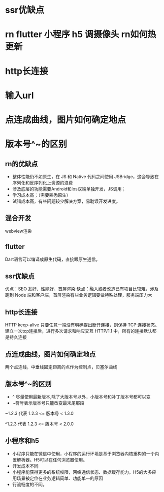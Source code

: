 # ssr优缺点
# rn flutter 小程序 h5 调摄像头 rn如何热更新
# http长连接
# 输入url
# 点连成曲线，图片如何确定地点
# 版本号^~的区别

## rn的优缺点
- 整体性能仍不如原生，在 JS 和 Native 代码之间使用 JSBridge，这会导致在序列化和反序列化上资源的浪费
- 涉及底层的功能需要Android和Ios双端单独开发，JS调用；
- 学习成本高；（需要熟悉原生）
- 试错成本高，有些问题较少解决方案，易耽误开发进度。

## 混合开发
webview渲染

## flutter
Dart语言可以编译成原生代码，直接跟原生通信。

## ssr优缺点
优点：SEO 友好、性能好，首屏渲染
缺点：融入或者改造已有项目比较难，涉及跑到 Node 端和客户端，首屏渲染有些业务逻辑要做特殊处理，服务端压力大

## http长连接
HTTP keep-alive
只要任意一端没有明确提出断开连接，则保持 TCP 连接状态。
建立一次tcp连接后，进行多次请求和响应交互
HTTP/1.1 中，所有的连接默认都是持久连接 

## 点连成曲线，图片如何确定地点
两个点连线，中垂线固定距离的点作为控制点，贝塞尔曲线

## 版本号^~的区别
- ^ 尽量使用最新版本,除了大版本号以外，小版本号和补丁版本号都可以变
- ~符号表示版本号只能改变最末尾那段

~1.2.3 代表 1.2.3 <= 版本号 < 1.3.0

^1.2.3 代表 1.2.3 <= 版本号 < 2.0.0

## 小程序和h5
- 小程序只能在微信中使用，小程序的运行环境是基于浏览器内核重构的一个内置解析器。H5可以在任何浏览器使用。
- 开发成本不同
- 小程序能获得更多的系统权限，网络通信状态、数据缓存能力。H5的大多应用场景被定位在业务逻辑简单、功能单一的原因
- 行流畅度的不同。